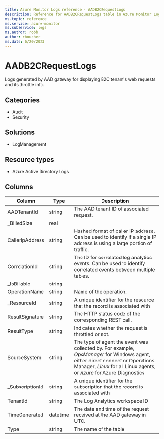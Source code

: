 ```yaml
---
title: Azure Monitor Logs reference - AADB2CRequestLogs
description: Reference for AADB2CRequestLogs table in Azure Monitor Logs.
ms.topic: reference
ms.service: azure-monitor
ms.subservice: logs
ms.author: robb
author: rboucher
ms.date: 6/20/2023
---
```


# AADB2CRequestLogs

 Logs generated by AAD gateway for displaying B2C tenant's web requests and its throttle info.

## Categories

- Audit
- Security
## Solutions

- LogManagement
## Resource types

- Azure Active Directory Logs




## Columns

| Column | Type | Description |
| --- | --- | --- |
| AADTenantId | string | The AAD tenant ID of associated request. |
| _BilledSize | real |  |
| CallerIpAddress | string | Hashed format of caller IP address. Can be used to identify if a single IP address is using a large portion of traffic. |
| CorrelationId | string | The ID for correlated log analytics events. Can be used to identify correlated events between multiple tables. |
| _IsBillable | string |  |
| OperationName | string | Name of the operation. |
| _ResourceId | string | A unique identifier for the resource that the record is associated with |
| ResultSignature | string | The HTTP status code of the corresponding REST call. |
| ResultType | string | Indicates whether the request is throttled or not. |
| SourceSystem | string | The type of agent the event was collected by. For example, *OpsManager* for Windows agent, either direct connect or Operations Manager, *Linux* for all Linux agents, or *Azure* for Azure Diagnostics |
| _SubscriptionId | string | A unique identifier for the subscription that the record is associated with |
| TenantId | string | The Log Analytics workspace ID |
| TimeGenerated | datetime | The date and time of the request received at the AAD gateway in UTC. |
| Type | string | The name of the table |
